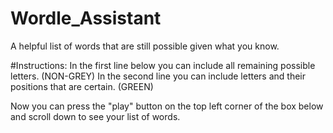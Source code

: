 # Wordle_Assistant
A helpful list of words that are still possible given what you know.

#Instructions:
In the first line below you can include all remaining possible letters. (NON-GREY)
In the second line you can include letters and their positions that are certain. (GREEN)

Now you can press the "play" button on the top left corner of the box below and scroll down to see your list of words. 
